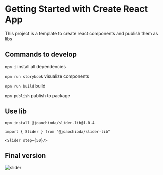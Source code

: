 # Getting Started with Create React App

This project is a template to create react components and publish them as libs


## Commands to develop

`npm i` install all dependencies

`npm run storybook` visualize components

`npm run build` build

`npm publish` publish to package

## Use lib

`npm install @joaochioda/slider-lib@1.0.4`

```
import { Slider } from "@joaochioda/slider-lib"

<Slider step={50}/>
```

## Final version

![slider](https://user-images.githubusercontent.com/47106171/177021423-292204c0-be9e-4e1c-be60-9185c1d5bc58.gif)
